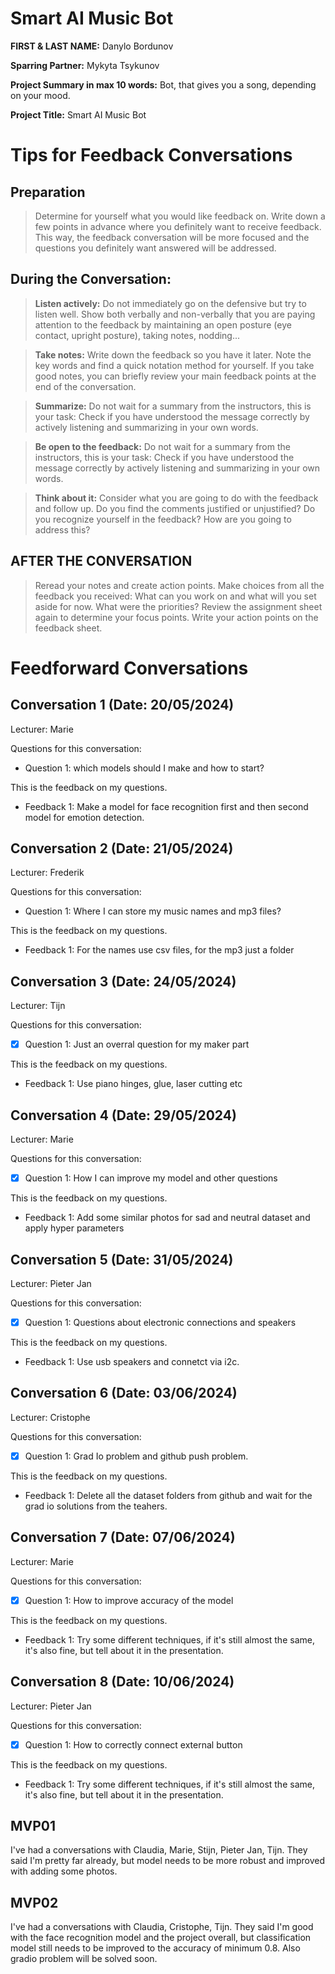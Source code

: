 # Smart AI Music Bot

**FIRST & LAST NAME:** Danylo Bordunov

**Sparring Partner:** Mykyta Tsykunov

**Project Summary in max 10 words:** Bot, that gives you a song, depending on your mood.

**Project Title:** Smart AI Music Bot

# Tips for Feedback Conversations

## Preparation

> Determine for yourself what you would like feedback on. Write down a few points in advance where you definitely want to receive feedback. This way, the feedback conversation will be more focused and the questions you definitely want answered will be addressed.

## During the Conversation:

> **Listen actively:** Do not immediately go on the defensive but try to listen well. Show both verbally and non-verbally that you are paying attention to the feedback by maintaining an open posture (eye contact, upright posture), taking notes, nodding...

> **Take notes:** Write down the feedback so you have it later. Note the key words and find a quick notation method for yourself. If you take good notes, you can briefly review your main feedback points at the end of the conversation.

> **Summarize:** Do not wait for a summary from the instructors, this is your task: Check if you have understood the message correctly by actively listening and summarizing in your own words.

> **Be open to the feedback:** Do not wait for a summary from the instructors, this is your task: Check if you have understood the message correctly by actively listening and summarizing in your own words.

> **Think about it:** Consider what you are going to do with the feedback and follow up. Do you find the comments justified or unjustified? Do you recognize yourself in the feedback? How are you going to address this?

## AFTER THE CONVERSATION

> Reread your notes and create action points. Make choices from all the feedback you received: What can you work on and what will you set aside for now. What were the priorities? Review the assignment sheet again to determine your focus points. Write your action points on the feedback sheet.

# Feedforward Conversations

## Conversation 1 (Date: 20/05/2024)

Lecturer: Marie

Questions for this conversation:

- Question 1: which models should I make and how to start?

This is the feedback on my questions.

- Feedback 1: Make a model for face recognition first and then second model for emotion detection.

## Conversation 2 (Date: 21/05/2024)

Lecturer: Frederik

Questions for this conversation:

- Question 1: Where I can store my music names and mp3 files?

This is the feedback on my questions.

- Feedback 1: For the names use csv files, for the mp3 just a folder

## Conversation 3 (Date: 24/05/2024)

Lecturer: Tijn

Questions for this conversation:

- [x] Question 1: Just an overral question for my maker part

This is the feedback on my questions.

- Feedback 1: Use piano hinges, glue, laser cutting etc


## Conversation 4 (Date: 29/05/2024)

Lecturer: Marie

Questions for this conversation:

- [x] Question 1: How I can improve my model and other questions

This is the feedback on my questions.

- Feedback 1: Add some similar photos for sad and neutral dataset and apply hyper parameters


## Conversation 5 (Date: 31/05/2024)

Lecturer: Pieter Jan

Questions for this conversation:

- [x] Question 1: Questions about electronic connections and speakers 

This is the feedback on my questions.

- Feedback 1: Use usb speakers and connetct via i2c.

## Conversation 6 (Date: 03/06/2024)

Lecturer: Cristophe

Questions for this conversation:

- [x] Question 1: Grad Io problem and github push problem.

This is the feedback on my questions.

- Feedback 1: Delete all the dataset folders from github and wait for the grad io solutions from the teahers.

## Conversation 7 (Date: 07/06/2024)

Lecturer: Marie

Questions for this conversation:

- [x] Question 1: How to improve accuracy of the model

This is the feedback on my questions.

- Feedback 1: Try some different techniques, if it's still almost the same, it's also fine, but tell about it in the presentation.

## Conversation 8 (Date: 10/06/2024)

Lecturer: Pieter Jan

Questions for this conversation:

- [x] Question 1: How to correctly connect external button

This is the feedback on my questions.

- Feedback 1: Try some different techniques, if it's still almost the same, it's also fine, but tell about it in the presentation.

## MVP01
I've had a conversations with Claudia, Marie, Stijn, Pieter Jan, Tijn. They said I'm pretty far already, but model needs to be more robust and improved with adding some photos.

## MVP02
I've had a conversations with Claudia, Cristophe, Tijn. They said I'm good with the face recognition model and the project overall, but classification model still needs to be improved to the accuracy of minimum 0.8. Also gradio problem will be solved soon.